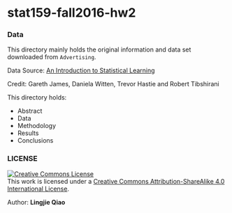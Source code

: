 # stat159-fall2016-hw2


### Data

This directory mainly holds the original information and data set downloaded from `Advertising`.

Data Source: [An Introduction to Statistical Learning](http://www-bcf.usc.edu/~gareth/ISL/Advertising.csv)

Credit: Gareth James, Daniela Witten, Trevor Hastie and Robert Tibshirani

This directory holds:
* Abstract
* Data
* Methodology
* Results
* Conclusions


### LICENSE

<a rel="license" href="http://creativecommons.org/licenses/by-sa/4.0/"><img alt="Creative Commons License" style="border-width:0" src="https://i.creativecommons.org/l/by-sa/4.0/88x31.png" /></a><br />This work is licensed under a <a rel="license" href="http://creativecommons.org/licenses/by-sa/4.0/">Creative Commons Attribution-ShareAlike 4.0 International License</a>.


Author: **Lingjie Qiao**
